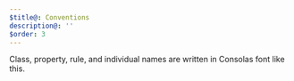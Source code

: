 ```yaml
---
$title@: Conventions
description@: ''
$order: 3
---
```


Class, property, rule, and individual names are written in Consolas font like this.